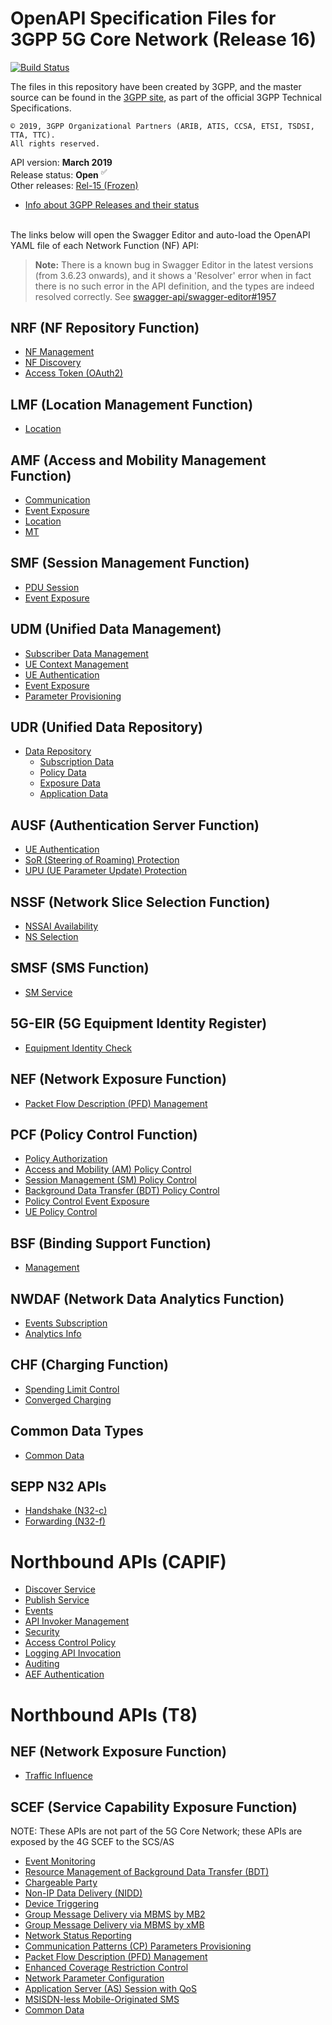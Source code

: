 # OpenAPI Specification Files for 3GPP 5G Core Network (Release 16)

[![Build Status](https://travis-ci.org/jdegre/5GC_APIs.svg?branch=master)](https://travis-ci.org/jdegre/5GC_APIs)

The files in this repository have been created by 3GPP, and the master source can be found in the [3GPP site](http://www.3gpp.org/DynaReport/29-series.htm), as part of the official 3GPP Technical Specifications.
```
© 2019, 3GPP Organizational Partners (ARIB, ATIS, CCSA, ETSI, TSDSI, TTA, TTC).
All rights reserved.
```
API version: **March 2019**<br/>
Release status: **Open** <sup>&#x2705;</sup><br/>
Other releases: [Rel-15 (Frozen)](https://github.com/jdegre/5GC_APIs/tree/Rel-15)<br/>
- [Info about 3GPP Releases and their status](https://www.3gpp.org/specifications/67-releases)
<br/><br/>

The links below will open the Swagger Editor and auto-load the OpenAPI YAML file of each Network Function (NF) API:
<br/>

>**Note:**
There is a known bug in Swagger Editor in the latest versions (from 3.6.23 onwards), and it shows a 'Resolver' error when in fact there is no such error in the API definition, and the types are indeed resolved correctly. See [swagger-api/swagger-editor#1957](https://github.com/swagger-api/swagger-editor/issues/1957)

## NRF (NF Repository Function)
* [NF Management](https://jdegre.github.io/5GC_APIs/editor/?url=https://raw.githubusercontent.com/jdegre/5GC_APIs/master/TS29510_Nnrf_NFManagement.yaml)
* [NF Discovery](https://jdegre.github.io/5GC_APIs/editor/?url=https://raw.githubusercontent.com/jdegre/5GC_APIs/master/TS29510_Nnrf_NFDiscovery.yaml)
* [Access Token (OAuth2)](https://jdegre.github.io/5GC_APIs/editor/?url=https://raw.githubusercontent.com/jdegre/5GC_APIs/master/TS29510_Nnrf_AccessToken.yaml)
## LMF (Location Management Function)
* [Location](https://jdegre.github.io/5GC_APIs/editor/?url=https://raw.githubusercontent.com/jdegre/5GC_APIs/master/TS29572_Nlmf_Location.yaml)
## AMF (Access and Mobility Management Function)
* [Communication](https://jdegre.github.io/5GC_APIs/editor/?url=https://raw.githubusercontent.com/jdegre/5GC_APIs/master/TS29518_Namf_Communication.yaml)
* [Event Exposure](https://jdegre.github.io/5GC_APIs/editor/?url=https://raw.githubusercontent.com/jdegre/5GC_APIs/master/TS29518_Namf_EventExposure.yaml)
* [Location](https://jdegre.github.io/5GC_APIs/editor/?url=https://raw.githubusercontent.com/jdegre/5GC_APIs/master/TS29518_Namf_Location.yaml)
* [MT](https://jdegre.github.io/5GC_APIs/editor/?url=https://raw.githubusercontent.com/jdegre/5GC_APIs/master/TS29518_Namf_MT.yaml)
## SMF (Session Management Function)
* [PDU Session](https://jdegre.github.io/5GC_APIs/editor/?url=https://raw.githubusercontent.com/jdegre/5GC_APIs/master/TS29502_Nsmf_PDUSession.yaml)
* [Event Exposure](https://jdegre.github.io/5GC_APIs/editor/?url=https://raw.githubusercontent.com/jdegre/5GC_APIs/master/TS29508_Nsmf_EventExposure.yaml)
## UDM (Unified Data Management)
* [Subscriber Data Management](https://jdegre.github.io/5GC_APIs/editor/?url=https://raw.githubusercontent.com/jdegre/5GC_APIs/master/TS29503_Nudm_SDM.yaml)
* [UE Context Management](https://jdegre.github.io/5GC_APIs/editor/?url=https://raw.githubusercontent.com/jdegre/5GC_APIs/master/TS29503_Nudm_UECM.yaml)
* [UE Authentication](https://jdegre.github.io/5GC_APIs/editor/?url=https://raw.githubusercontent.com/jdegre/5GC_APIs/master/TS29503_Nudm_UEAU.yaml)
* [Event Exposure](https://jdegre.github.io/5GC_APIs/editor/?url=https://raw.githubusercontent.com/jdegre/5GC_APIs/master/TS29503_Nudm_EE.yaml)
* [Parameter Provisioning](https://jdegre.github.io/5GC_APIs/editor/?url=https://raw.githubusercontent.com/jdegre/5GC_APIs/master/TS29503_Nudm_PP.yaml)
## UDR (Unified Data Repository)
* [Data Repository](https://jdegre.github.io/5GC_APIs/editor/?url=https://raw.githubusercontent.com/jdegre/5GC_APIs/master/TS29504_Nudr_DataRepository.yaml)
  * [Subscription Data](https://jdegre.github.io/5GC_APIs/editor/?url=https://raw.githubusercontent.com/jdegre/5GC_APIs/master/TS29505_Subscription_Data.yaml)
  * [Policy Data](https://jdegre.github.io/5GC_APIs/editor/?url=https://raw.githubusercontent.com/jdegre/5GC_APIs/master/TS29519_Policy_Data.yaml)
  * [Exposure Data](https://jdegre.github.io/5GC_APIs/editor/?url=https://raw.githubusercontent.com/jdegre/5GC_APIs/master/TS29519_Exposure_Data.yaml)
  * [Application Data](https://jdegre.github.io/5GC_APIs/editor/?url=https://raw.githubusercontent.com/jdegre/5GC_APIs/master/TS29519_Application_Data.yaml)
## AUSF (Authentication Server Function)
* [UE Authentication](https://jdegre.github.io/5GC_APIs/editor/?url=https://raw.githubusercontent.com/jdegre/5GC_APIs/master/TS29509_Nausf_UEAuthentication.yaml)
* [SoR (Steering of Roaming) Protection](https://jdegre.github.io/5GC_APIs/editor/?url=https://raw.githubusercontent.com/jdegre/5GC_APIs/master/TS29509_Nausf_SoRProtection.yaml)
* [UPU (UE Parameter Update) Protection](https://jdegre.github.io/5GC_APIs/editor/?url=https://raw.githubusercontent.com/jdegre/5GC_APIs/master/TS29509_Nausf_UPUProtection.yaml)
## NSSF (Network Slice Selection Function)
* [NSSAI Availability](https://jdegre.github.io/5GC_APIs/editor/?url=https://raw.githubusercontent.com/jdegre/5GC_APIs/master/TS29531_Nnssf_NSSAIAvailability.yaml)
* [NS Selection](https://jdegre.github.io/5GC_APIs/editor/?url=https://raw.githubusercontent.com/jdegre/5GC_APIs/master/TS29531_Nnssf_NSSelection.yaml)
## SMSF (SMS Function)
* [SM Service](https://jdegre.github.io/5GC_APIs/editor/?url=https://raw.githubusercontent.com/jdegre/5GC_APIs/master/TS29540_Nsmsf_SMService.yaml)
## 5G-EIR (5G Equipment Identity Register)
* [Equipment Identity Check](https://jdegre.github.io/5GC_APIs/editor/?url=https://raw.githubusercontent.com/jdegre/5GC_APIs/master/TS29511_N5g-eir_EquipmentIdentityCheck.yaml)
## NEF (Network Exposure Function)
* [Packet Flow Description (PFD) Management](https://jdegre.github.io/5GC_APIs/editor/?url=https://raw.githubusercontent.com/jdegre/5GC_APIs/master/TS29551_Nnef_PFDmanagement.yaml)
## PCF (Policy Control Function)
* [Policy Authorization](https://jdegre.github.io/5GC_APIs/editor/?url=https://raw.githubusercontent.com/jdegre/5GC_APIs/master/TS29514_Npcf_PolicyAuthorization.yaml)
* [Access and Mobility (AM) Policy Control](https://jdegre.github.io/5GC_APIs/editor/?url=https://raw.githubusercontent.com/jdegre/5GC_APIs/master/TS29507_Npcf_AMPolicyControl.yaml)
* [Session Management (SM) Policy Control](https://jdegre.github.io/5GC_APIs/editor/?url=https://raw.githubusercontent.com/jdegre/5GC_APIs/master/TS29512_Npcf_SMPolicyControl.yaml)
* [Background Data Transfer (BDT) Policy Control](https://jdegre.github.io/5GC_APIs/editor/?url=https://raw.githubusercontent.com/jdegre/5GC_APIs/master/TS29554_Npcf_BDTPolicyControl.yaml)
* [Policy Control Event Exposure](https://jdegre.github.io/5GC_APIs/editor/?url=https://raw.githubusercontent.com/jdegre/5GC_APIs/master/TS29523_Npcf_EventExposure.yaml)
* [UE Policy Control](https://jdegre.github.io/5GC_APIs/editor/?url=https://raw.githubusercontent.com/jdegre/5GC_APIs/master/TS29525_Npcf_UEPolicyControl.yaml)
## BSF (Binding Support Function)
* [Management](https://jdegre.github.io/5GC_APIs/editor/?url=https://raw.githubusercontent.com/jdegre/5GC_APIs/master/TS29521_Nbsf_Management.yaml)
## NWDAF (Network Data Analytics Function)
* [Events Subscription](https://jdegre.github.io/5GC_APIs/editor/?url=https://raw.githubusercontent.com/jdegre/5GC_APIs/master/TS29520_Nnwdaf_EventsSubscription.yaml)
* [Analytics Info](https://jdegre.github.io/5GC_APIs/editor/?url=https://raw.githubusercontent.com/jdegre/5GC_APIs/master/TS29520_Nnwdaf_AnalyticsInfo.yaml)
## CHF (Charging Function)
* [Spending Limit Control](https://jdegre.github.io/5GC_APIs/editor/?url=https://raw.githubusercontent.com/jdegre/5GC_APIs/master/TS29594_Nchf_SpendingLimitControl.yaml)
* [Converged Charging](https://jdegre.github.io/5GC_APIs/editor/?url=https://raw.githubusercontent.com/jdegre/5GC_APIs/master/TS32291_Nchf_ConvergedCharging.yaml)
## Common Data Types
* [Common Data](https://jdegre.github.io/5GC_APIs/editor/?url=https://raw.githubusercontent.com/jdegre/5GC_APIs/master/TS29571_CommonData.yaml)
## SEPP N32 APIs
* [Handshake (N32-c)](https://jdegre.github.io/5GC_APIs/editor/?url=https://raw.githubusercontent.com/jdegre/5GC_APIs/master/TS29573_N32_Handshake.yaml)
* [Forwarding (N32-f)](https://jdegre.github.io/5GC_APIs/editor/?url=https://raw.githubusercontent.com/jdegre/5GC_APIs/master/TS29573_JOSEProtectedMessageForwarding.yaml)

# Northbound APIs (CAPIF)
* [Discover Service](https://jdegre.github.io/5GC_APIs/editor/?url=https://raw.githubusercontent.com/jdegre/5GC_APIs/master/TS29222_CAPIF_Discover_Service_API.yaml)
* [Publish Service](https://jdegre.github.io/5GC_APIs/editor/?url=https://raw.githubusercontent.com/jdegre/5GC_APIs/master/TS29222_CAPIF_Publish_Service_API.yaml)
* [Events](https://jdegre.github.io/5GC_APIs/editor/?url=https://raw.githubusercontent.com/jdegre/5GC_APIs/master/TS29222_CAPIF_Events_API.yaml)
* [API Invoker Management](https://jdegre.github.io/5GC_APIs/editor/?url=https://raw.githubusercontent.com/jdegre/5GC_APIs/master/TS29222_CAPIF_API_Invoker_Management_API.yaml)
* [Security](https://jdegre.github.io/5GC_APIs/editor/?url=https://raw.githubusercontent.com/jdegre/5GC_APIs/master/TS29222_CAPIF_Security_API.yaml)
* [Access Control Policy](https://jdegre.github.io/5GC_APIs/editor/?url=https://raw.githubusercontent.com/jdegre/5GC_APIs/master/TS29222_CAPIF_Access_Control_Policy_API.yaml)
* [Logging API Invocation](https://jdegre.github.io/5GC_APIs/editor/?url=https://raw.githubusercontent.com/jdegre/5GC_APIs/master/TS29222_CAPIF_Logging_API_Invocation_API.yaml)
* [Auditing](https://jdegre.github.io/5GC_APIs/editor/?url=https://raw.githubusercontent.com/jdegre/5GC_APIs/master/TS29222_CAPIF_Auditing_API.yaml)
* [AEF Authentication](https://jdegre.github.io/5GC_APIs/editor/?url=https://raw.githubusercontent.com/jdegre/5GC_APIs/master/TS29222_AEF_Security_API.yaml)

# Northbound APIs (T8)
## NEF (Network Exposure Function)
* [Traffic Influence](https://jdegre.github.io/5GC_APIs/editor/?url=https://raw.githubusercontent.com/jdegre/5GC_APIs/master/TS29522_TrafficInfluence.yaml)
## SCEF (Service Capability Exposure Function)
NOTE: These APIs are not part of the 5G Core Network; these APIs are exposed by the 4G SCEF to the SCS/AS
* [Event Monitoring](https://jdegre.github.io/5GC_APIs/editor/?url=https://raw.githubusercontent.com/jdegre/5GC_APIs/master/TS29122_MonitoringEvent.yaml)
* [Resource Management of Background Data Transfer (BDT)](https://jdegre.github.io/5GC_APIs/editor/?url=https://raw.githubusercontent.com/jdegre/5GC_APIs/master/TS29122_ResourceManagementOfBdt.yaml)
* [Chargeable Party](https://jdegre.github.io/5GC_APIs/editor/?url=https://raw.githubusercontent.com/jdegre/5GC_APIs/master/TS29122_ChargeableParty.yaml)
* [Non-IP Data Delivery (NIDD)](https://jdegre.github.io/5GC_APIs/editor/?url=https://raw.githubusercontent.com/jdegre/5GC_APIs/master/TS29122_NIDD.yaml)
* [Device Triggering](https://jdegre.github.io/5GC_APIs/editor/?url=https://raw.githubusercontent.com/jdegre/5GC_APIs/master/TS29122_DeviceTriggering.yaml)
* [Group Message Delivery via MBMS by MB2](https://jdegre.github.io/5GC_APIs/editor/?url=https://raw.githubusercontent.com/jdegre/5GC_APIs/master/TS29122_GMDviaMBMSbyMB2.yaml)
* [Group Message Delivery via MBMS by xMB](https://jdegre.github.io/5GC_APIs/editor/?url=https://raw.githubusercontent.com/jdegre/5GC_APIs/master/TS29122_GMDviaMBMSbyxMB.yaml)
* [Network Status Reporting](https://jdegre.github.io/5GC_APIs/editor/?url=https://raw.githubusercontent.com/jdegre/5GC_APIs/master/TS29122_ReportingNetworkStatus.yaml)
* [Communication Patterns (CP) Parameters Provisioning](https://jdegre.github.io/5GC_APIs/editor/?url=https://raw.githubusercontent.com/jdegre/5GC_APIs/master/TS29122_CpProvisioning.yaml)
* [Packet Flow Description (PFD) Management](https://jdegre.github.io/5GC_APIs/editor/?url=https://raw.githubusercontent.com/jdegre/5GC_APIs/master/TS29122_PfdManagement.yaml)
* [Enhanced Coverage Restriction Control](https://jdegre.github.io/5GC_APIs/editor/?url=https://raw.githubusercontent.com/jdegre/5GC_APIs/master/TS29122_ECRControl.yaml)
* [Network Parameter Configuration](https://jdegre.github.io/5GC_APIs/editor/?url=https://raw.githubusercontent.com/jdegre/5GC_APIs/master/TS29122_NpConfiguration.yaml)
* [Application Server (AS) Session with QoS](https://jdegre.github.io/5GC_APIs/editor/?url=https://raw.githubusercontent.com/jdegre/5GC_APIs/master/TS29122_AsSessionWithQoS.yaml)
* [MSISDN-less Mobile-Originated SMS](https://jdegre.github.io/5GC_APIs/editor/?url=https://raw.githubusercontent.com/jdegre/5GC_APIs/master/TS29122_MsisdnLessMoSms.yaml)
* [Common Data](https://jdegre.github.io/5GC_APIs/editor/?url=https://raw.githubusercontent.com/jdegre/5GC_APIs/master/TS29122_CommonData.yaml)
